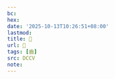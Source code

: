 ```yaml
---
bc:
hex:
date: '2025-10-13T10:26:51+08:00'
lastmod:
title: 􂣒
url: 􂣒
tags: [齒]
src: DCCV
note:
---
```

